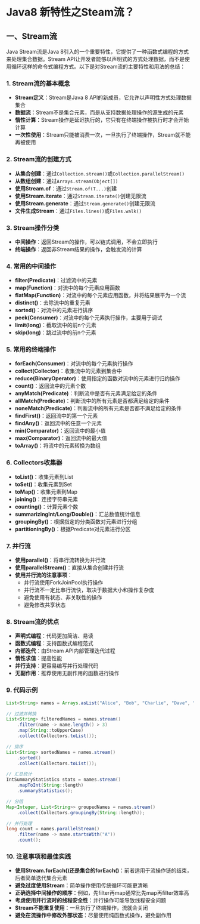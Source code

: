 # Java8 新特性之Steam流？

## 一、Stream流
Java Stream流是Java 8引入的一个重要特性，它提供了一种函数式编程的方式来处理集合数据。Stream API让开发者能够以声明式的方式处理数据，而不是使用循环这样的命令式编程方式。以下是对Stream流的主要特性和用法的总结：

### 1. Stream流的基本概念
- **Stream定义**：Stream是Java 8 API的新成员，它允许以声明性方式处理数据集合
- **数据流**：Stream不是集合元素，而是从支持数据处理操作的源生成的元素
- **惰性计算**：Stream操作是延迟执行的，它只有在终端操作被执行时才会开始计算
- **一次性使用**：Stream只能被消费一次，一旦执行了终端操作，Stream就不能再被使用

### 2. Stream流的创建方式
- **从集合创建**：通过`Collection.stream()`或`Collection.parallelStream()`
- **从数组创建**：通过`Arrays.stream(Object[])`
- **使用Stream.of**：通过`Stream.of(T...)`创建
- **使用Stream.iterate**：通过`Stream.iterate()`创建无限流
- **使用Stream.generate**：通过`Stream.generate()`创建无限流
- **文件生成Stream**：通过`Files.lines()`或`Files.walk()`

### 3. Stream操作分类
- **中间操作**：返回Stream的操作，可以链式调用，不会立即执行
- **终端操作**：返回非Stream结果的操作，会触发流的计算

### 4. 常用的中间操作
- **filter(Predicate)**：过滤流中的元素
- **map(Function)**：对流中的每个元素应用函数
- **flatMap(Function)**：对流中的每个元素应用函数，并将结果展平为一个流
- **distinct()**：去除流中的重复元素
- **sorted()**：对流中的元素进行排序
- **peek(Consumer)**：对流中的每个元素执行操作，主要用于调试
- **limit(long)**：截取流中的前n个元素
- **skip(long)**：跳过流中的前n个元素

### 5. 常用的终端操作
- **forEach(Consumer)**：对流中的每个元素执行操作
- **collect(Collector)**：收集流中的元素到集合中
- **reduce(BinaryOperator)**：使用指定的函数对流中的元素进行归约操作
- **count()**：返回流中的元素个数
- **anyMatch(Predicate)**：判断流中是否有元素满足给定的条件
- **allMatch(Predicate)**：判断流中的所有元素是否都满足给定的条件
- **noneMatch(Predicate)**：判断流中的所有元素是否都不满足给定的条件
- **findFirst()**：返回流中的第一个元素
- **findAny()**：返回流中的任意一个元素
- **min(Comparator)**：返回流中的最小值
- **max(Comparator)**：返回流中的最大值
- **toArray()**：将流中的元素转换为数组

### 6. Collectors收集器
- **toList()**：收集元素到List
- **toSet()**：收集元素到Set
- **toMap()**：收集元素到Map
- **joining()**：连接字符串元素
- **counting()**：计算元素个数
- **summarizingInt/Long/Double()**：汇总数值统计信息
- **groupingBy()**：根据指定的分类函数对元素进行分组
- **partitioningBy()**：根据Predicate对元素进行分区

### 7. 并行流
- **使用parallel()**：将串行流转换为并行流
- **使用parallelStream()**：直接从集合创建并行流
- **使用并行流的注意事项**：
  - 并行流使用ForkJoinPool执行操作
  - 并行流不一定比串行流快，取决于数据大小和操作复杂度
  - 避免使用有状态、非关联性的操作
  - 避免修改共享状态

### 8. Stream流的优点
- **声明式编程**：代码更加简洁、易读
- **函数式编程**：支持函数式编程范式
- **内部迭代**：由Stream API内部管理迭代过程
- **惰性求值**：提高性能
- **并行支持**：更容易编写并行处理代码
- **无副作用**：推荐使用无副作用的函数进行操作

### 9. 代码示例
```java
List<String> names = Arrays.asList("Alice", "Bob", "Charlie", "Dave", "Eve");

// 过滤并转换
List<String> filteredNames = names.stream()
    .filter(name -> name.length() > 3)
    .map(String::toUpperCase)
    .collect(Collectors.toList());

// 排序
List<String> sortedNames = names.stream()
    .sorted()
    .collect(Collectors.toList());

// 汇总统计
IntSummaryStatistics stats = names.stream()
    .mapToInt(String::length)
    .summaryStatistics();

// 分组
Map<Integer, List<String>> groupedNames = names.stream()
    .collect(Collectors.groupingBy(String::length));

// 并行处理
long count = names.parallelStream()
    .filter(name -> name.startsWith("A"))
    .count();
```

### 10. 注意事项和最佳实践
- **使用Stream.forEach()还是集合的forEach()**：前者适用于流操作链的结束，后者简单迭代集合元素
- **避免过度使用Stream**：简单操作使用传统循环可能更清晰
- **正确选择中间操作的顺序**：例如，先filter再map通常比先map再filter效率高
- **考虑使用并行流时的线程安全性**：并行操作可能导致线程安全问题
- **Stream不能重复使用**：一旦执行了终端操作，流就会关闭
- **避免在流操作中修改外部状态**：尽量使用纯函数式操作，避免副作用

